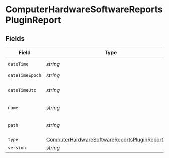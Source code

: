 # ComputerHardwareSoftwareReportsPluginReport


## Fields

| Field                                                                                                                     | Type                                                                                                                      | Required                                                                                                                  | Description                                                                                                               | Example                                                                                                                   |
| ------------------------------------------------------------------------------------------------------------------------- | ------------------------------------------------------------------------------------------------------------------------- | ------------------------------------------------------------------------------------------------------------------------- | ------------------------------------------------------------------------------------------------------------------------- | ------------------------------------------------------------------------------------------------------------------------- |
| `dateTime`                                                                                                                | *string*                                                                                                                  | :heavy_minus_sign:                                                                                                        | N/A                                                                                                                       | 2017-07-07 18:37:04                                                                                                       |
| `dateTimeEpoch`                                                                                                           | *string*                                                                                                                  | :heavy_minus_sign:                                                                                                        | N/A                                                                                                                       | 1499470624555                                                                                                             |
| `dateTimeUtc`                                                                                                             | *string*                                                                                                                  | :heavy_minus_sign:                                                                                                        | N/A                                                                                                                       | 2017-07-07T18:37:04.555-0500                                                                                              |
| `name`                                                                                                                    | *string*                                                                                                                  | :heavy_minus_sign:                                                                                                        | N/A                                                                                                                       | Quartz Composer.webplugin                                                                                                 |
| `path`                                                                                                                    | *string*                                                                                                                  | :heavy_minus_sign:                                                                                                        | N/A                                                                                                                       | /Library/Internet Plug-Ins/Quartz Composer.webplugin                                                                      |
| `type`                                                                                                                    | [ComputerHardwareSoftwareReportsPluginReportType](../../models/shared/computerhardwaresoftwarereportspluginreporttype.md) | :heavy_minus_sign:                                                                                                        | N/A                                                                                                                       |                                                                                                                           |
| `version`                                                                                                                 | *string*                                                                                                                  | :heavy_minus_sign:                                                                                                        | N/A                                                                                                                       | 1.4                                                                                                                       |